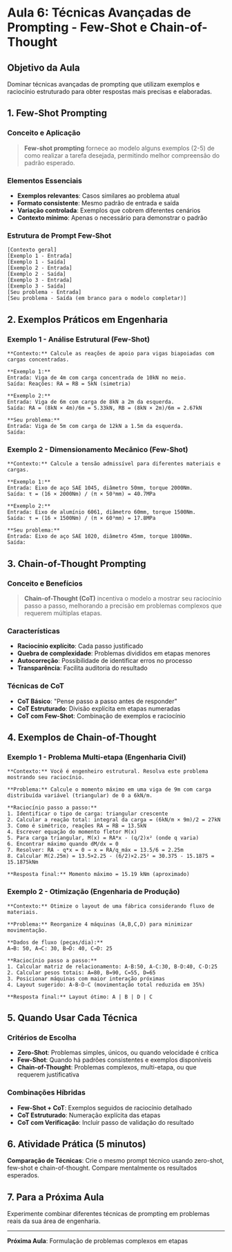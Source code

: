 # Aula 6: Técnicas Avançadas de Prompting - Few-Shot e Chain-of-Thought

## Objetivo da Aula
Dominar técnicas avançadas de prompting que utilizam exemplos e raciocínio estruturado para obter respostas mais precisas e elaboradas.

## 1. Few-Shot Prompting

### Conceito e Aplicação
> **Few-shot prompting** fornece ao modelo alguns exemplos (2-5) de como realizar a tarefa desejada, permitindo melhor compreensão do padrão esperado.

### Elementos Essenciais
- **Exemplos relevantes**: Casos similares ao problema atual
- **Formato consistente**: Mesmo padrão de entrada e saída
- **Variação controlada**: Exemplos que cobrem diferentes cenários
- **Contexto mínimo**: Apenas o necessário para demonstrar o padrão

### Estrutura de Prompt Few-Shot
```
[Contexto geral]
[Exemplo 1 - Entrada]
[Exemplo 1 - Saída]
[Exemplo 2 - Entrada]
[Exemplo 2 - Saída]
[Exemplo 3 - Entrada]
[Exemplo 3 - Saída]
[Seu problema - Entrada]
[Seu problema - Saída (em branco para o modelo completar)]
```

## 2. Exemplos Práticos em Engenharia

### Exemplo 1 - Análise Estrutural (Few-Shot)
```
**Contexto:** Calcule as reações de apoio para vigas biapoiadas com cargas concentradas.

**Exemplo 1:**
Entrada: Viga de 4m com carga concentrada de 10kN no meio.
Saída: Reações: RA = RB = 5kN (simetria)

**Exemplo 2:**
Entrada: Viga de 6m com carga de 8kN a 2m da esquerda.
Saída: RA = (8kN × 4m)/6m = 5.33kN, RB = (8kN × 2m)/6m = 2.67kN

**Seu problema:**
Entrada: Viga de 5m com carga de 12kN a 1.5m da esquerda.
Saída:
```

### Exemplo 2 - Dimensionamento Mecânico (Few-Shot)
```
**Contexto:** Calcule a tensão admissível para diferentes materiais e cargas.

**Exemplo 1:**
Entrada: Eixo de aço SAE 1045, diâmetro 50mm, torque 2000Nm.
Saída: τ = (16 × 2000Nm) / (π × 50³mm) = 40.7MPa

**Exemplo 2:**
Entrada: Eixo de alumínio 6061, diâmetro 60mm, torque 1500Nm.
Saída: τ = (16 × 1500Nm) / (π × 60³mm) = 17.8MPa

**Seu problema:**
Entrada: Eixo de aço SAE 1020, diâmetro 45mm, torque 1800Nm.
Saída:
```

## 3. Chain-of-Thought Prompting

### Conceito e Benefícios
> **Chain-of-Thought (CoT)** incentiva o modelo a mostrar seu raciocínio passo a passo, melhorando a precisão em problemas complexos que requerem múltiplas etapas.

### Características
- **Raciocínio explícito**: Cada passo justificado
- **Quebra de complexidade**: Problemas divididos em etapas menores
- **Autocorreção**: Possibilidade de identificar erros no processo
- **Transparência**: Facilita auditoria do resultado

### Técnicas de CoT
- **CoT Básico**: "Pense passo a passo antes de responder"
- **CoT Estruturado**: Divisão explícita em etapas numeradas
- **CoT com Few-Shot**: Combinação de exemplos e raciocínio

## 4. Exemplos de Chain-of-Thought

### Exemplo 1 - Problema Multi-etapa (Engenharia Civil)
```
**Contexto:** Você é engenheiro estrutural. Resolva este problema mostrando seu raciocínio.

**Problema:** Calcule o momento máximo em uma viga de 9m com carga distribuída variável (triangular) de 0 a 6kN/m.

**Raciocínio passo a passo:**
1. Identificar o tipo de carga: triangular crescente
2. Calcular a reação total: integral da carga = (6kN/m × 9m)/2 = 27kN
3. Como é simétrico, reações RA = RB = 13.5kN
4. Escrever equação do momento fletor M(x)
5. Para carga triangular, M(x) = RA*x - (q/2)x² (onde q varia)
6. Encontrar máximo quando dM/dx = 0
7. Resolver: RA - q*x = 0 → x = RA/q_máx = 13.5/6 = 2.25m
8. Calcular M(2.25m) = 13.5×2.25 - (6/2)×2.25² = 30.375 - 15.1875 = 15.1875kNm

**Resposta final:** Momento máximo = 15.19 kNm (aproximado)
```

### Exemplo 2 - Otimização (Engenharia de Produção)
```
**Contexto:** Otimize o layout de uma fábrica considerando fluxo de materiais.

**Problema:** Reorganize 4 máquinas (A,B,C,D) para minimizar movimentação.

**Dados de fluxo (peças/dia):**
A→B: 50, A→C: 30, B→D: 40, C→D: 25

**Raciocínio passo a passo:**
1. Calcular matriz de relacionamento: A-B:50, A-C:30, B-D:40, C-D:25
2. Calcular pesos totais: A=80, B=90, C=55, D=65
3. Posicionar máquinas com maior interação próximas
4. Layout sugerido: A-B-D-C (movimentação total reduzida em 35%)

**Resposta final:** Layout ótimo: A | B | D | C
```

## 5. Quando Usar Cada Técnica

### Critérios de Escolha
- **Zero-Shot**: Problemas simples, únicos, ou quando velocidade é crítica
- **Few-Shot**: Quando há padrões consistentes e exemplos disponíveis
- **Chain-of-Thought**: Problemas complexos, multi-etapa, ou que requerem justificativa

### Combinações Híbridas
- **Few-Shot + CoT**: Exemplos seguidos de raciocínio detalhado
- **CoT Estruturado**: Numeração explícita das etapas
- **CoT com Verificação**: Incluir passo de validação do resultado

## 6. Atividade Prática (5 minutos)
**Comparação de Técnicas**: Crie o mesmo prompt técnico usando zero-shot, few-shot e chain-of-thought. Compare mentalmente os resultados esperados.

## 7. Para a Próxima Aula
Experimente combinar diferentes técnicas de prompting em problemas reais da sua área de engenharia.

---
**Próxima Aula**: Formulação de problemas complexos em etapas
